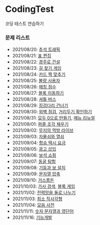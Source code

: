 # CodingTest

코딩 테스트 연습하기

### 문제 리스트

- 2021/08/20: [추석 트래픽](https://programmers.co.kr/learn/courses/30/lessons/17676)
- 2021/08/21: [표 편집](https://programmers.co.kr/learn/courses/30/lessons/81303)
- 2021/08/22: [경주로 건설](https://programmers.co.kr/learn/courses/30/lessons/67259)
- 2021/08/23: [길 찾기 게임](https://programmers.co.kr/learn/courses/30/lessons/42892)
- 2021/08/24: [카드 짝 맞추기](https://programmers.co.kr/learn/courses/30/lessons/72415)
- 2021/08/25: [불량 사용자](https://programmers.co.kr/learn/courses/30/lessons/64064)
- 2021/08/26: [매칭 점수](https://programmers.co.kr/learn/courses/30/lessons/42893)
- 2021/08/27: [블록 이동하기](https://programmers.co.kr/learn/courses/30/lessons/60063)
- 2021/08/28: [셔틀 버스](https://programmers.co.kr/learn/courses/30/lessons/17678)
- 2021/08/29: [징검다리 건너기](https://programmers.co.kr/learn/courses/30/lessons/64062)
- 2021/08/30: [외벽 점검](https://programmers.co.kr/learn/courses/30/lessons/60062), [거리두기 확인하기](https://programmers.co.kr/learn/courses/30/lessons/81302)
- 2021/08/31: [모두 0으로 만들기](https://programmers.co.kr/learn/courses/30/lessons/76503), [메뉴 리뉴얼](https://programmers.co.kr/learn/courses/30/lessons/72411)
- 2021/09/01: [퍼즐 조각 채우기](https://programmers.co.kr/learn/courses/30/lessons/84021)
- 2021/09/02: [무지의 먹방 라이브](https://programmers.co.kr/learn/courses/30/lessons/42891)
- 2021/09/03: [자물쇠와 열쇠](https://programmers.co.kr/learn/courses/30/lessons/60059)
- 2021/09/04: [합승 택시 요금](https://programmers.co.kr/learn/courses/30/lessons/72413)
- 2021/09/05: [광고 삽입](https://programmers.co.kr/learn/courses/30/lessons/72414)
- 2021/09/06: [보석 쇼핑](https://programmers.co.kr/learn/courses/30/lessons/67258)
- 2021/09/07: [동굴 탐험](https://programmers.co.kr/learn/courses/30/lessons/67260)
- 2021/09/08: [기둥과 보 설치](https://programmers.co.kr/learn/courses/30/lessons/60061)
- 2021/09/09: [문자열 압축](https://programmers.co.kr/learn/courses/30/lessons/60057)
- 2021/09/10: [거스름돈](https://programmers.co.kr/learn/courses/30/lessons/12907)
- 2021/10/03: [가사 검색](https://programmers.co.kr/learn/courses/30/lessons/60060), [블록 게임](https://programmers.co.kr/learn/courses/30/lessons/42894)
- 2021/11/02: [전력망을 둘로 나누기](https://programmers.co.kr/learn/courses/30/lessons/86971)
- 2021/11/03: [최소 직사각형](https://programmers.co.kr/learn/courses/30/lessons/86491)
- 2021/11/04: [모음 사전](https://programmers.co.kr/learn/courses/30/lessons/84512#)
- 2021/11/11: [숫자 문자열과 영단어](https://programmers.co.kr/learn/courses/30/lessons/81301)
- 2021/11/16: [기능개발](https://programmers.co.kr/learn/courses/30/lessons/42586#)

